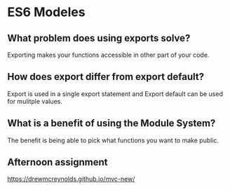 # ES6 Modeles

## What problem does using exports solve?

Exporting makes your functions accessible in other part of your code.

## How does export differ from export default?

Export is used in a single export statement and Export default can be used for mulitple values.

## What is a benefit of using the Module System?

The benefit is being able to pick what functions you want to make public.




## Afternoon assignment
https://drewmcreynolds.github.io/mvc-new/